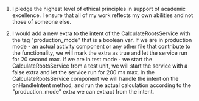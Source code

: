 1)  I pledge the highest level of ethical principles in support of academic excellence. 
    I ensure that all of my work reflects my own abilities and not those of someone else.
    
2) I would add a new extra to the intent of the CalculateRootsService with the tag
   "production_mode" that is a boolean var. If we are in production mode - an actual 
   activity component or any other file that contribute to the functionality, we will
   mark the extra as true and let the service run for 20 second max. If we are in test
   mode - we start the  CalculateRootsService from a test unit, we will start the service
   with a false extra and let the service run for 200 ms max. In the CalculateRootsService
   component we will handle the intent on the onHandleIntent method, and run the actual
   calculation according to the "production_mode" extra we can extract from the intent.